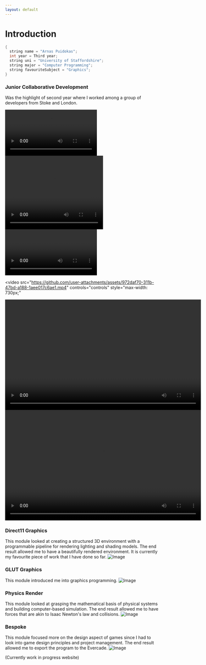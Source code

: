 ```yaml
---
layout: default
---
```


# Introduction

```c++
{
  string name = "Arnas Puidokas";
  int year = Third year;
  string uni = "University of Staffordshire";
  string major = "Computer Programming";
  string favouriteSubject = "Graphics";
}
```

### Junior Collaborative Development
Was the highlight of second year where I worked among a group of developers from Stoke and London.  

<video controls autoplay>
  <source src="Echoes of Imagination.mp4" type="video/mp4">
  Your browser does not support the video tag.
</video>

<video width="320" height="240" controls autoplay>
  <source src="[Echoes of Imagination.mp4](https://github.com/user-attachments/assets/972daf70-311b-47bd-a188-1aee017c6ae1)" type="video/mp4">
  <source src="movie.ogg" type="video/ogg">
  Your browser does not support the video tag.
</video>

<video controls autoplay>
![Video](https://github.com/user-attachments/assets/972daf70-311b-47bd-a188-1aee017c6ae1)
</video>

<video src="https://github.com/user-attachments/assets/972daf70-311b-47bd-a188-1aee017c6ae1.mp4" controls="controls" style="max-width: 730px;"
</video>

<video width="640" height="360" controls>
  <source src="[video](https://github.com/user-attachments/assets/0bcb156f-05a6-4d02-8c51-39b09a5203b5).mp4" type="video/mp4">
  Your browser does not support the video tag.
</video>

<video width="640" height="360" controls>
  <source src="(https://github.com/user-attachments/assets/0bcb156f-05a6-4d02-8c51-39b09a5203b5).mp4" type="video/mp4">
  Your browser does not support the video tag.
</video>

### Direct11 Graphics 
This module looked at creating a structured 3D environment with a programmable pipeline for rendering lighting and shading models. The end result allowed me to have a beautifully rendered environment. It is currently my favourite piece of work that I have done so far.
![Image](https://github.com/user-attachments/assets/b0019e32-9e9c-4b87-9c6b-6eeac1c4e1c9)

### GLUT Graphics
This module introduced me into graphics programming.
![Image](https://github.com/user-attachments/assets/105dd4aa-e3f3-4ee1-9ebc-7fbf879c5775)

### Physics Render
This module looked at grasping the mathematical basis of physical systems and building computer-based simulation. The end result allowed me to have forces that are akin to Isaac Newton's law and collisions.
![Image](https://github.com/user-attachments/assets/22a6360d-def4-4cd1-b4e6-82091304679b)

### Bespoke
This module focused more on the design aspect of games since I had to look into game design principles and project management. The end result allowed me to export the program to the Evercade.
![Image](https://github.com/user-attachments/assets/c7da46fa-47af-4207-96be-c3dc089c7628)

(Currently work in progress website)
